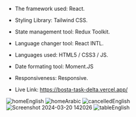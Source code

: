 - The framework used: React.
  
- Styling Library: Tailwind CSS.
  
- State management tool: Redux Toolkit.
  
- Language changer tool: React INTL.
  
- Languages used: HTML5 / CSS3 / JS.
  
- Date formating tool: Moment.JS
  
- Responsiveness: Responsive.
  
- Live Link: https://bosta-task-delta.vercel.app/
 
![homeEnglish](https://github.com/mona9855/Bosta-Task/assets/89538929/113b01e4-ca8b-4023-af03-8c85723a61c9)
![homeArabic](https://github.com/mona9855/Bosta-Task/assets/89538929/b8d0f88a-1f46-442a-adb3-0bfab35ba5a5)
![cancelledEnglish](https://github.com/mona9855/Bosta-Task/assets/89538929/cd0bcbac-f180-4581-8903-1d9dc28bcd8a)
![Screenshot 2024-03-20 142026](https://github.com/mona9855/Bosta-Task/assets/89538929/ad041c9c-1c65-430a-a2f7-e9af71ab5600)
![tableEnglish](https://github.com/mona9855/Bosta-Task/assets/89538929/bb1d6f06-555b-4a46-a046-5c63db5e1ba2)




